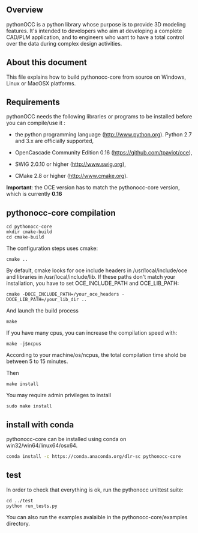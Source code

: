 Overview
--------

pythonOCC is a python library whose purpose is to provide 3D modeling features.
It's intended to
developers who aim at developing a complete CAD/PLM application, and to
engineers who want to have a total control over the data during complex design
activities.

About this document
-------------------

This file explains how to build pythonocc-core from source on Windows, Linux or
MacOSX platforms.

Requirements
------------

pythonOCC needs the following libraries or programs to be installed before you
can compile/use it :

- the python programming language (http://www.python.org). Python 2.7 and 3.x
 are officially supported,

- OpenCascade Community Edition 0.16 (https://github.com/tpaviot/oce),

- SWIG 2.0.10 or higher (http://www.swig.org),

- CMake 2.8 or higher (http://www.cmake.org).

**Important**: the OCE version has to match the pythonocc-core version, which is currently **0.16**

pythonocc-core compilation
--------------------------

    cd pythonocc-core
    mkdir cmake-build
    cd cmake-build

The configuration steps uses cmake:

    cmake ..

By default, cmake looks for oce include headers in /usr/local/include/oce and
libraries in /usr/local/include/lib. If these paths don't match your
installation, you have to set OCE_INCLUDE_PATH and OCE_LIB_PATH:

    cmake -DOCE_INCLUDE_PATH=/your_oce_headers -DOCE_LIB_PATH=/your_lib_dir ..


And launch the build process

    make

If you have many cpus, you can increase the compilation speed with:

    make -j$ncpus

According to your machine/os/ncpus, the total compilation time shold be
between 5 to 15 minutes.

Then

    make install

You may require admin privileges to install

    sudo make install

install with conda
------------------
pythonocc-core can be installed using conda on win32/win64/linux64/osx64.

```bash
conda install -c https://conda.anaconda.org/dlr-sc pythonocc-core
```

test
----
In order to check that everything is ok, run the pythonocc unittest suite:

    cd ../test
    python run_tests.py


You can also run the examples avalaible in the pythonocc-core/examples
directory.
